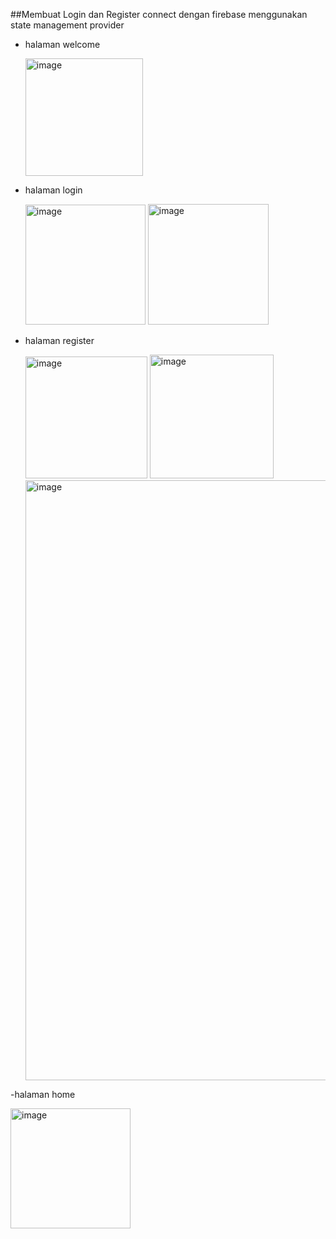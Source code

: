 ##Membuat Login dan Register connect dengan firebase menggunakan state management provider

- halaman welcome

  
  <img width="188" alt="image" src="https://github.com/ichanyr/auth_signin_signup_firebase/assets/114141633/9712a8b5-7ecb-4164-95ed-b95c8e68d21d">

- halaman login

  
  <img width="192" alt="image" src="https://github.com/ichanyr/auth_signin_signup_firebase/assets/114141633/dae9b1d5-4a08-4d97-be08-2211b833cc75">
  <img width="193" alt="image" src="https://github.com/ichanyr/auth_signin_signup_firebase/assets/114141633/9e06334e-cef4-4394-8f41-3f8c2146ef36">


- halaman register

  
  <img width="195" alt="image" src="https://github.com/ichanyr/auth_signin_signup_firebase/assets/114141633/11b0c67b-6aba-436f-aa62-eb798abd4505">
  <img width="198" alt="image" src="https://github.com/ichanyr/auth_signin_signup_firebase/assets/114141633/1f686435-7a38-47ad-a093-9acf1f9e4f3e">
  <img width="960" alt="image" src="https://github.com/ichanyr/auth_signin_signup_firebase/assets/114141633/9fe47315-52f7-4068-8c3a-5b4a3a9586f8">


-halaman home


<img width="192" alt="image" src="https://github.com/ichanyr/auth_signin_signup_firebase/assets/114141633/c3786f47-8667-4e18-8923-6fbbb22f4ef9">


